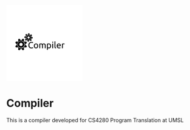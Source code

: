 ![Picture](https://github.com/thetotaljim/Compiler/blob/master/Assets/compilerLogo.png)
# Compiler
This is a compiler developed for CS4280 Program Translation at UMSL

